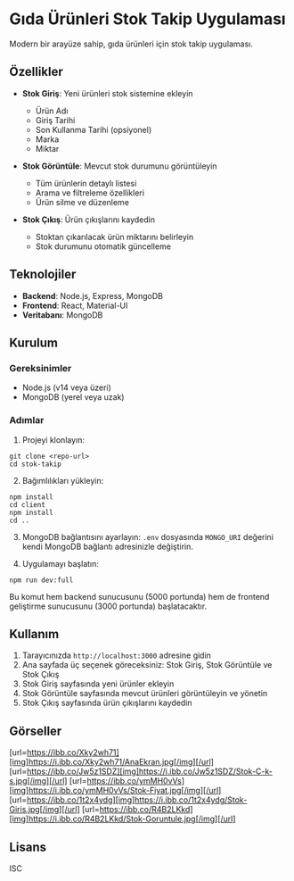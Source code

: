 # Gıda Ürünleri Stok Takip Uygulaması

Modern bir arayüze sahip, gıda ürünleri için stok takip uygulaması.

## Özellikler

- **Stok Giriş**: Yeni ürünleri stok sistemine ekleyin
  - Ürün Adı
  - Giriş Tarihi
  - Son Kullanma Tarihi (opsiyonel)
  - Marka
  - Miktar

- **Stok Görüntüle**: Mevcut stok durumunu görüntüleyin
  - Tüm ürünlerin detaylı listesi
  - Arama ve filtreleme özellikleri
  - Ürün silme ve düzenleme

- **Stok Çıkış**: Ürün çıkışlarını kaydedin
  - Stoktan çıkarılacak ürün miktarını belirleyin
  - Stok durumunu otomatik güncelleme

## Teknolojiler

- **Backend**: Node.js, Express, MongoDB
- **Frontend**: React, Material-UI
- **Veritabanı**: MongoDB

## Kurulum

### Gereksinimler

- Node.js (v14 veya üzeri)
- MongoDB (yerel veya uzak)

### Adımlar

1. Projeyi klonlayın:
```
git clone <repo-url>
cd stok-takip
```

2. Bağımlılıkları yükleyin:
```
npm install
cd client
npm install
cd ..
```

3. MongoDB bağlantısını ayarlayın:
`.env` dosyasında `MONGO_URI` değerini kendi MongoDB bağlantı adresinizle değiştirin.

4. Uygulamayı başlatın:
```
npm run dev:full
```

Bu komut hem backend sunucusunu (5000 portunda) hem de frontend geliştirme sunucusunu (3000 portunda) başlatacaktır.

## Kullanım

1. Tarayıcınızda `http://localhost:3000` adresine gidin
2. Ana sayfada üç seçenek göreceksiniz: Stok Giriş, Stok Görüntüle ve Stok Çıkış
3. Stok Giriş sayfasında yeni ürünler ekleyin
4. Stok Görüntüle sayfasında mevcut ürünleri görüntüleyin ve yönetin
5. Stok Çıkış sayfasında ürün çıkışlarını kaydedin

## Görseller

[url=https://ibb.co/Xky2wh71][img]https://i.ibb.co/Xky2wh71/AnaEkran.jpg[/img][/url] [url=https://ibb.co/Jw5z1SDZ][img]https://i.ibb.co/Jw5z1SDZ/Stok-C-k-s.jpg[/img][/url] [url=https://ibb.co/ymMH0vVs][img]https://i.ibb.co/ymMH0vVs/Stok-Fiyat.jpg[/img][/url] [url=https://ibb.co/1t2x4ydg][img]https://i.ibb.co/1t2x4ydg/Stok-Giris.jpg[/img][/url] [url=https://ibb.co/R4B2LKkd][img]https://i.ibb.co/R4B2LKkd/Stok-Goruntule.jpg[/img][/url]



## Lisans

ISC 
